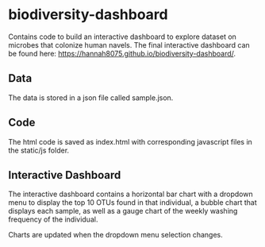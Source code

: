 # biodiversity-dashboard
Contains code to build an interactive dashboard to explore dataset on microbes that colonize human navels. The final interactive dashboard can be found here: https://hannah8075.github.io/biodiversity-dashboard/.

## Data
The data is stored in a json file called sample.json.

## Code
The html code is saved as index.html with corresponding javascript files in the static/js folder. 

## Interactive Dashboard
The interactive dashboard contains a horizontal bar chart with a dropdown menu to display the top 10 OTUs found in that individual, a bubble chart that displays each sample, as well as a gauge chart of the weekly washing frequency of the individual.

Charts are updated when the dropdown menu selection changes. 